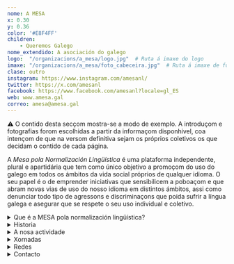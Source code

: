 ```yaml
---
nome: A MESA
x: 0.30
y: 0.36
color: '#E8F4FF'
children:
    - Queremos Galego
nome_extendido: A asociación do galego
logo:  "/organizacions/a_mesa/logo.jpg"  # Ruta á imaxe do logo
imaxe: "/organizacions/a_mesa/foto_cabeceira.jpg"  # Ruta á imaxe de fondo
clase: outro
instagram: https://www.instagram.com/amesanl/
twitter: https://x.com/amesanl
facebook: https://www.facebook.com/amesanl?locale=gl_ES
web: www.amesa.gal
correo: amesa@amesa.gal
---
```

<div class="warning">⚠️ O contido desta secçom mostra-se a modo de exemplo. A introduçom e fotografias forom escolhidas a partir da informaçom disponhivel, coa intençom de que na versom definitiva sejam os próprios coletivos os que decidam o contido de cada página.</div>

A *Mesa pola Normalización Lingüística* é uma plataforma independente, plural e apartidária que tem como único objetivo a promoçom do uso do galego em todos os ámbitos da vida social próprios de qualquer idioma. O seu papel é o de emprender iniciativas que sensibilicem a poboaçom e que abram novas vias de uso do nosso idioma em distintos ámbitos, assi como denunciar todo tipo de agressons e discriminaçons que poida sufrir a língua galega e asegurar que se respete o seu uso individual e coletivo.

<details>
  <summary>Que é a MESA pola normalización lingüística?</summary>

Lorem ipsum dolor sit amet, consectetur adipiscing elit. Cras fringilla lectus eget nibh imperdiet, quis consectetur nisl placerat. Ut lobortis nulla ut magna facilisis mattis. Nullam leo ante, finibus vel sapien in, accumsan pharetra ipsum. In molestie augue quam, tristique mattis dui scelerisque eu. Phasellus ultricies, turpis ut pretium volutpat, augue tellus accumsan velit, vel pulvinar diam est vel ligula. Lorem ipsum dolor sit amet, consectetur adipiscing elit. Suspendisse convallis ut est sed dictum. Ut dictum turpis enim, ac viverra velit semper vitae. Quisque nisl neque, gravida ut dui ac, pulvinar pharetra nulla. Maecenas sollicitudin maximus sagittis. Nulla augue diam, lacinia id mauris ac, lobortis mattis purus. Sed tempus, massa nec tempus rhoncus, tellus justo venenatis mauris, non gravida augue nulla eu leo. Maecenas in interdum elit, viverra finibus libero. Donec fringilla vulputate nisl a egestas. Maecenas eget tincidunt urna. Nulla facilisi


</details>

<details>
  <summary>Historia</summary>
  <p> Morbi fermentum felis et nulla lacinia ultrices. Suspendisse scelerisque purus sit amet velit accumsan, id tincidunt ipsum dignissim. Mauris leo risus, sollicitudin et pellentesque ac, tincidunt sed turpis. In non malesuada neque, id pharetra lacus. Vestibulum tortor justo, hendrerit venenatis finibus at, laoreet sit amet nulla. Cras a viverra est. Praesent condimentum commodo quam, vitae molestie tellus consectetur id. Suspendisse turpis odio, sagittis nec posuere ut, maximus et risus. Mauris sit amet nisi orci.</p>

</details>

<details>
  <summary>A nosa actividade</summary>
  <p>Nullam sodales metus velit, laoreet suscipit nisi lacinia hendrerit. Sed at massa ac velit pharetra imperdiet. Phasellus placerat hendrerit massa nec tempor. Cras ut ex viverra, pellentesque quam quis, porta libero. Cras dolor mauris, pellentesque sit amet convallis sed, sagittis at enim. Donec faucibus lorem at velit sollicitudin, et mollis justo molestie. Quisque mattis purus non tortor faucibus rutrum. Morbi auctor sapien leo, sed commodo neque elementum ac. Proin sagittis in lectus elementum tincidunt. Donec quis quam id velit malesuada rhoncus. Vestibulum luctus purus dui, at malesuada risus pharetra id. Integer sit amet vulputate justo, ac sodales quam. Sed in est commodo, luctus lacus a, malesuada sem. In arcu magna, sollicitudin id congue ut, venenatis ac dolor. Fusce iaculis leo arcu, quis scelerisque ante aliquam sed. Ut bibendum risus sed porttitor cursus.</p>
</details>

<details>
  <summary>Xornadas</summary>
  <p>Cras fringilla lectus eget nibh imperdiet, quis consectetur nisl placerat. Ut lobortis nulla ut magna facilisis mattis. Nullam leo ante, finibus vel sapien in, accumsan pharetra ipsum. In molestie augue quam, tristique mattis dui scelerisque eu. Phasellus ultricies, turpis ut pretium volutpat, augue tellus accumsan velit, vel pulvinar diam est vel ligula. Lorem ipsum dolor sit amet, consectetur adipiscing elit. Suspendisse convallis ut est sed dictum. Ut dictum turpis enim, ac viverra velit semper vitae. Quisque nisl neque, gravida ut dui ac, pulvinar pharetra nulla. Maecenas sollicitudin maximus sagittis. Nulla augue diam, lacinia id mauris ac, lobortis mattis purus. Sed tempus, massa nec tempus rhoncus, tellus justo venenatis mauris, non gravida augue nulla eu leo. Maecenas in interdum elit, viverra finibus libero. Donec fringilla vulputate nisl a egestas. Maecenas eget tincidunt urna. Nulla facilisi.</p>
</details>

<details>
  <summary>Redes</summary>
  <p>Fusce rhoncus, ante et iaculis aliquet, massa sem lacinia nibh, ut tristique metus sapien ac nisl. Aliquam mollis nibh sit amet diam vehicula convallis. Integer posuere ipsum vel suscipit blandit. Nunc et mollis lorem, at luctus risus. Vestibulum bibendum diam in pellentesque imperdiet. Cras rutrum turpis ut mi maximus scelerisque. Duis quis enim velit. Mauris id vulputate ex.</p>
</details>

<details>
  <summary>Contacto</summary>
  <p>Class aptent taciti sociosqu ad litora torquent per conubia nostra, per inceptos himenaeos. Quisque neque augue, dapibus in ornare id, porta tristique risus. Proin non massa a felis rhoncus semper vitae eu mauris. Aenean semper urna eget erat bibendum, at laoreet nulla facilisis. Maecenas in libero vel arcu pretium luctus sit amet porttitor orci.</p>
</details>